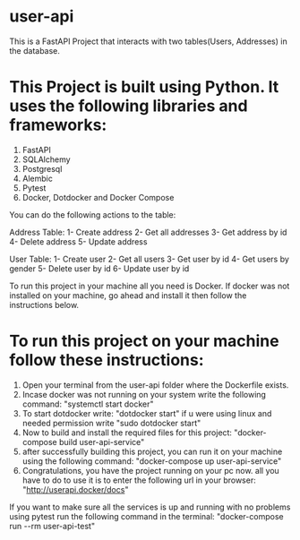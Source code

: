# user-api

This is a FastAPI Project that interacts with two tables(Users, Addresses) in the database.
# This Project is built using Python. It uses the following libraries and frameworks:
1) FastAPI  
2) SQLAlchemy 
3) Postgresql 
4) Alembic 
5) Pytest 
6) Docker, Dotdocker and Docker Compose


You can do the following actions to the table:

Address Table:
1- Create address
2- Get all addresses
3- Get address by id
4- Delete address
5- Update address

User Table:
1- Create user
2- Get all users
3- Get user by id
4- Get users by gender
5- Delete user by id
6- Update user by id


To run this project in your machine all you need is Docker. If docker was not installed on your machine, go ahead and install it then follow the instructions below.

# To run this project on your machine follow these instructions:
1) Open your terminal from the user-api folder where the Dockerfile exists.
2) Incase docker was not running on your system write the following command: "systemctl start docker" 
3) To start dotdocker write: "dotdocker start" if u were using linux and needed permission write "sudo dotdocker start"
4) Now to build and install the required files for this project: "docker-compose build user-api-service"
5) after successfully building this project, you can run it on your machine using the following command: "docker-compose up user-api-service"
6) Congratulations, you have the project running on your pc now. all you have to do to use it is to enter the following url in your browser: "http://userapi.docker/docs" 

If you want to make sure all the services is up and running with no problems using pytest run the following command in the terminal:
"docker-compose run --rm user-api-test"
